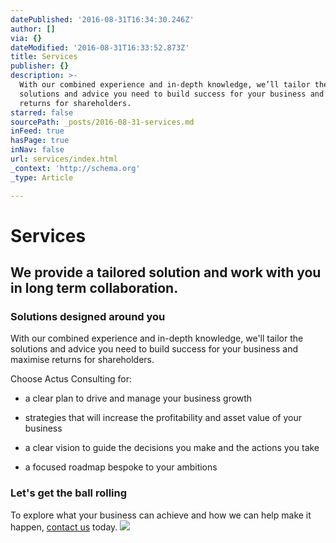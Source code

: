 ```yaml
---
datePublished: '2016-08-31T16:34:30.246Z'
author: []
via: {}
dateModified: '2016-08-31T16:33:52.873Z'
title: Services
publisher: {}
description: >-
  With our combined experience and in-depth knowledge, we’ll tailor the
  solutions and advice you need to build success for your business and maximise
  returns for shareholders.
starred: false
sourcePath: _posts/2016-08-31-services.md
inFeed: true
hasPage: true
inNav: false
url: services/index.html
_context: 'http://schema.org'
_type: Article

---
```

# Services

## We provide a tailored solution and work with you in long term collaboration.

### Solutions designed around you

With our combined experience and in-depth knowledge, we'll tailor the solutions and advice you need to build success for your business and maximise returns for shareholders.

Choose Actus Consulting for:

* a clear plan to drive and manage your business growth

* strategies that will increase the profitability and asset value of your business

* a clear vision to guide the decisions you make and the actions you take

* a focused roadmap bespoke to your ambitions

### Let's get the ball rolling

To explore what your business can achieve and how we can help make it happen, [contact us][0] today.
![](https://the-grid-user-content.s3-us-west-2.amazonaws.com/ee6a22bb-bcae-4cf7-93b4-bd18ecefdb63.jpg)

[0]: http://www.actusconsulting.co.uk/#!contact/cgv7